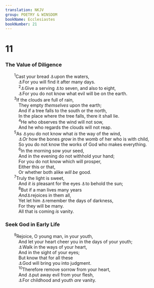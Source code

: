 ```yaml
---
translation: NKJV
group: POETRY & WINSDOM
bookName: Ecclesiastes 
bookNumber: 21
---
```


<div class="title"><h1>11</h1><h3>The Value of Diligence</h3></div>
<span class="verse tr_11_1">  <sup>1</sup>Cast your bread <a data-toggle="tooltip" data-placement="bottom" title="Is. 32:20">⚓</a>upon the waters,<br/>   <a data-toggle="tooltip" data-placement="bottom" title="(Deut. 15:10; Prov. 19:17; Matt. 10:42; 2 Cor. 9:8; Gal. 6:9, 10; Heb. 6:10)">⚓</a>For you will find it after many days.<br/></span>
<span class="verse tr_11_2">   <sup>2</sup><a data-toggle="tooltip" data-placement="bottom" title="Ps. 112:9; Matt. 5:42; Luke 6:30; (1 Tim. 6:18, 19)">⚓</a>Give a serving <a data-toggle="tooltip" data-placement="bottom" title="Mic. 5:5">⚓</a>to seven, and also to eight,<br/>   <a data-toggle="tooltip" data-placement="bottom" title="Eph. 5:16">⚓</a>For you do not know what evil will be on the earth.<br/></span>
<span class="verse tr_11_3">  <sup>3</sup>If the clouds are full of rain,<br/>   They empty <i>themselves</i> upon the earth;<br/>   And if a tree falls to the south or the north,<br/>   In the place where the tree falls, there it shall lie.<br/></span>
<span class="verse tr_11_4">   <sup>4</sup>He who observes the wind will not sow,<br/>   And he who regards the clouds will not reap.<br/></span>
<span class="verse tr_11_5">  <sup>5</sup>As <a data-toggle="tooltip" data-placement="bottom" title="John 3:8">⚓</a>you do not know what <i>is</i> the way of the wind,<br/>   <a data-toggle="tooltip" data-placement="bottom" title="Ps. 139:14">⚓</a><i>Or</i> how the bones <i>grow</i> in the womb of her who is with child,<br/>   So you do not know the works of God who makes everything.<br/></span>
<span class="verse tr_11_6">   <sup>6</sup>In the morning sow your seed,<br/>   And in the evening do not withhold your hand;<br/>   For you do not know which will prosper,<br/>   Either this or that,<br/>   Or whether both alike <i>will</i> <i>be</i> good.<br/></span>
<span class="verse tr_11_7">  <sup>7</sup>Truly the light is sweet,<br/>   And <i>it</i> <i>is</i> pleasant for the eyes <a data-toggle="tooltip" data-placement="bottom" title="Eccl. 7:11">⚓</a>to behold the sun;<br/></span>
<span class="verse tr_11_8">   <sup>8</sup>But if a man lives many years<br/>   <i>And</i><a data-toggle="tooltip" data-placement="bottom" title="Eccl. 9:7">⚓</a>rejoices in them all,<br/>   Yet let him <a data-toggle="tooltip" data-placement="bottom" title="Eccl. 12:1">⚓</a>remember the days of darkness,<br/>   For they will be many.<br/>   All that is coming <i>is</i> vanity.<br/></span>
<div class="title"><h3>Seek God in Early Life</h3></div>
<span class="verse tr_11_9">  <sup>9</sup>Rejoice, O young man, in your youth,<br/>   And let your heart cheer you in the days of your youth;<br/>   <a data-toggle="tooltip" data-placement="bottom" title="Num. 15:39; Job 31:7; Eccl. 2:10">⚓</a>Walk in the ways of your heart,<br/>   And in the sight of your eyes;<br/>   But know that for all these<br/>   <a data-toggle="tooltip" data-placement="bottom" title="Eccl. 3:17; 12:14; (Rom. 14:10)">⚓</a>God will bring you into judgment.<br/></span>
<span class="verse tr_11_10">   <sup>10</sup>Therefore remove sorrow from your heart,<br/>   And <a data-toggle="tooltip" data-placement="bottom" title="2 Cor. 7:1; 2 Tim. 2:22">⚓</a>put away evil from your flesh,<br/>   <a data-toggle="tooltip" data-placement="bottom" title="Ps. 39:5">⚓</a>For childhood and youth <i>are</i> vanity.<br/></span>

